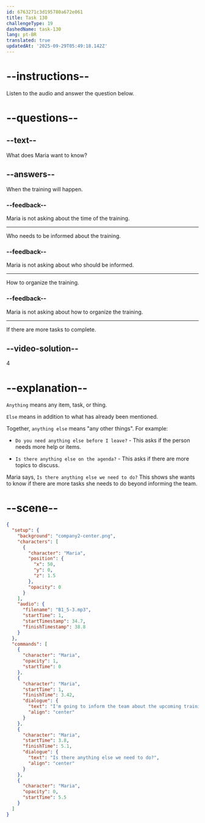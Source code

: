 ```yaml
---
id: 6763271c3d195780a672e061
title: Task 130
challengeType: 19
dashedName: task-130
lang: pt-BR
translated: true
updatedAt: '2025-09-29T05:49:18.142Z'
---
```

<!-- (audio) Maria: I'm going to inform the team about the upcoming training. Is there anything else we need to do? -->

# --instructions--

Listen to the audio and answer the question below.

# --questions--

## --text--

What does Maria want to know?

## --answers--

When the training will happen.

### --feedback--

Maria is not asking about the time of the training.

---

Who needs to be informed about the training.

### --feedback--

Maria is not asking about who should be informed.

---

How to organize the training.

### --feedback--

Maria is not asking about how to organize the training.

---

If there are more tasks to complete.

## --video-solution--

4

# --explanation--
 
`Anything` means any item, task, or thing. 

`Else` means in addition to what has already been mentioned.  

Together, `anything else` means "any other things". For example:

- `Do you need anything else before I leave?` - This asks if the person needs more help or items.  

- `Is there anything else on the agenda?` - This asks if there are more topics to discuss.  

Maria says, `Is there anything else we need to do?` This shows she wants to know if there are more tasks she needs to do beyond informing the team.

# --scene--

```json
{
  "setup": {
    "background": "company2-center.png",
    "characters": [
      {
        "character": "Maria",
        "position": {
          "x": 50,
          "y": 0,
          "z": 1.5
        },
        "opacity": 0
      }
    ],
    "audio": {
      "filename": "B1_5-3.mp3",
      "startTime": 1,
      "startTimestamp": 34.7,
      "finishTimestamp": 38.8
    }
  },
  "commands": [
    {
      "character": "Maria",
      "opacity": 1,
      "startTime": 0
    },
    {
      "character": "Maria",
      "startTime": 1,
      "finishTime": 3.42,
      "dialogue": {
        "text": "I'm going to inform the team about the upcoming training.",
        "align": "center"
      }
    },
    {
      "character": "Maria",
      "startTime": 3.8,
      "finishTime": 5.1,
      "dialogue": {
        "text": "Is there anything else we need to do?",
        "align": "center"
      }
    },
    {
      "character": "Maria",
      "opacity": 0,
      "startTime": 5.5
    }
  ]
}
```
